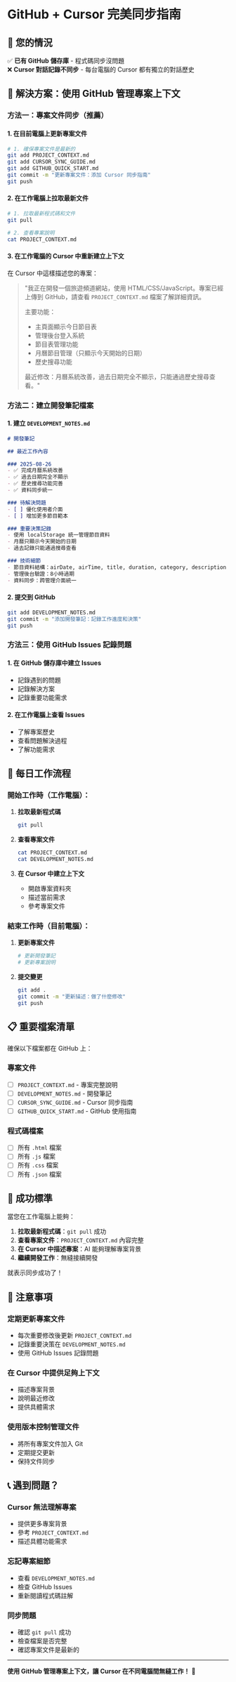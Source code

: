 # GitHub + Cursor 完美同步指南

## 🎯 您的情況

✅ **已有 GitHub 儲存庫** - 程式碼同步沒問題  
❌ **Cursor 對話記錄不同步** - 每台電腦的 Cursor 都有獨立的對話歷史  

## 🔄 解決方案：使用 GitHub 管理專案上下文

### 方法一：專案文件同步（推薦）

#### 1. 在目前電腦上更新專案文件

```bash
# 1. 確保專案文件是最新的
git add PROJECT_CONTEXT.md
git add CURSOR_SYNC_GUIDE.md
git add GITHUB_QUICK_START.md
git commit -m "更新專案文件：添加 Cursor 同步指南"
git push
```

#### 2. 在工作電腦上拉取最新文件

```bash
# 1. 拉取最新程式碼和文件
git pull

# 2. 查看專案說明
cat PROJECT_CONTEXT.md
```

#### 3. 在工作電腦的 Cursor 中重新建立上下文

在 Cursor 中這樣描述您的專案：

> "我正在開發一個旅遊頻道網站，使用 HTML/CSS/JavaScript。專案已經上傳到 GitHub，請查看 `PROJECT_CONTEXT.md` 檔案了解詳細資訊。
> 
> 主要功能：
> - 主頁面顯示今日節目表
> - 管理後台登入系統
> - 節目表管理功能
> - 月曆節目管理（只顯示今天開始的日期）
> - 歷史搜尋功能
> 
> 最近修改：月曆系統改善，過去日期完全不顯示，只能通過歷史搜尋查看。"

### 方法二：建立開發筆記檔案

#### 1. 建立 `DEVELOPMENT_NOTES.md`

```markdown
# 開發筆記

## 最近工作內容

### 2025-08-26
- ✅ 完成月曆系統改善
- ✅ 過去日期完全不顯示
- ✅ 歷史搜尋功能完善
- ✅ 資料同步統一

### 待解決問題
- [ ] 優化使用者介面
- [ ] 增加更多節目範本

### 重要決策記錄
- 使用 localStorage 統一管理節目資料
- 月曆只顯示今天開始的日期
- 過去記錄只能通過搜尋查看

### 技術細節
- 節目資料結構：airDate, airTime, title, duration, category, description
- 管理後台驗證：8小時過期
- 資料同步：跨管理介面統一
```

#### 2. 提交到 GitHub

```bash
git add DEVELOPMENT_NOTES.md
git commit -m "添加開發筆記：記錄工作進度和決策"
git push
```

### 方法三：使用 GitHub Issues 記錄問題

#### 1. 在 GitHub 儲存庫中建立 Issues

- 記錄遇到的問題
- 記錄解決方案
- 記錄重要功能需求

#### 2. 在工作電腦上查看 Issues

- 了解專案歷史
- 查看問題解決過程
- 了解功能需求

## 🔄 每日工作流程

### 開始工作時（工作電腦）：

1. **拉取最新程式碼**
   ```bash
   git pull
   ```

2. **查看專案文件**
   ```bash
   cat PROJECT_CONTEXT.md
   cat DEVELOPMENT_NOTES.md
   ```

3. **在 Cursor 中建立上下文**
   - 開啟專案資料夾
   - 描述當前需求
   - 參考專案文件

### 結束工作時（目前電腦）：

1. **更新專案文件**
   ```bash
   # 更新開發筆記
   # 更新專案說明
   ```

2. **提交變更**
   ```bash
   git add .
   git commit -m "更新描述：做了什麼修改"
   git push
   ```

## 📋 重要檔案清單

確保以下檔案都在 GitHub 上：

### 專案文件
- [ ] `PROJECT_CONTEXT.md` - 專案完整說明
- [ ] `DEVELOPMENT_NOTES.md` - 開發筆記
- [ ] `CURSOR_SYNC_GUIDE.md` - Cursor 同步指南
- [ ] `GITHUB_QUICK_START.md` - GitHub 使用指南

### 程式碼檔案
- [ ] 所有 `.html` 檔案
- [ ] 所有 `.js` 檔案
- [ ] 所有 `.css` 檔案
- [ ] 所有 `.json` 檔案

## 🎯 成功標準

當您在工作電腦上能夠：

1. **拉取最新程式碼**：`git pull` 成功
2. **查看專案文件**：`PROJECT_CONTEXT.md` 內容完整
3. **在 Cursor 中描述專案**：AI 能夠理解專案背景
4. **繼續開發工作**：無縫接續開發

就表示同步成功了！

## 🚨 注意事項

### 定期更新專案文件
- 每次重要修改後更新 `PROJECT_CONTEXT.md`
- 記錄重要決策在 `DEVELOPMENT_NOTES.md`
- 使用 GitHub Issues 記錄問題

### 在 Cursor 中提供足夠上下文
- 描述專案背景
- 說明最近修改
- 提供具體需求

### 使用版本控制管理文件
- 將所有專案文件加入 Git
- 定期提交更新
- 保持文件同步

## 📞 遇到問題？

### Cursor 無法理解專案
- 提供更多專案背景
- 參考 `PROJECT_CONTEXT.md`
- 描述具體功能需求

### 忘記專案細節
- 查看 `DEVELOPMENT_NOTES.md`
- 檢查 GitHub Issues
- 重新閱讀程式碼註解

### 同步問題
- 確認 `git pull` 成功
- 檢查檔案是否完整
- 確認專案文件是最新的

---

**使用 GitHub 管理專案上下文，讓 Cursor 在不同電腦間無縫工作！** 🚀
















